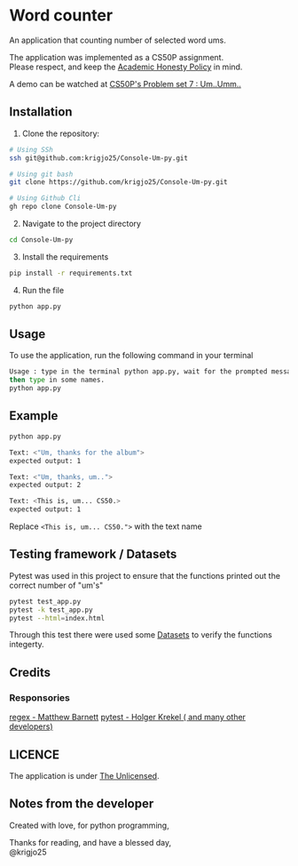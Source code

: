 # Word counter
An application that counting number of selected word ums.

The application was implemented as a CS50P assignment.<br>
Please respect, and keep the [Academic Honesty Policy](https://cs50.harvard.edu/x/2023/honesty/) in mind.

A demo can be watched at [CS50P's Problem set 7 : Um..Umm..](https://cs50.harvard.edu/python/2022/psets/7/um/)

## Installation
1. Clone the repository:
```sh
# Using SSh 
ssh git@github.com:krigjo25/Console-Um-py.git

# Using git bash
git clone https://github.com/krigjo25/Console-Um-py.git

# Using Github Cli
gh repo clone Console-Um-py
```

2. Navigate to the project directory
```sh
cd Console-Um-py
```

3. Install the requirements
```sh
pip install -r requirements.txt
```

4. Run the file
```sh
python app.py
```

##  Usage
To use the application, run the following command in your terminal

```sh
Usage : type in the terminal python app.py, wait for the prompted message
then type in some names.
python app.py 
```


## Example
```sh
python app.py

Text: <"Um, thanks for the album">
expected output: 1

Text: <"Um, thanks, um..">
expected output: 2

Text: <This is, um... CS50.>
expected output: 1


```
Replace `<This is, um... CS50.">` with the text name

##  Testing framework / Datasets
Pytest was used in this project to ensure that the functions printed out the correct number of "um's"

```sh
pytest test_app.py
pytest -k test_app.py
pytest --html=index.html
```

Through this test there were used some [Datasets](./tests/test_app.py) to verify the functions integerty.

##  Credits

### Responsories
[regex -  Matthew Barnett](https://github.com/mrabarnett/mrab-regex)
[pytest - Holger Krekel ( and many other developers)](https://github.com/pytest-dev/pytest)

## LICENCE
The application is under [The Unlicensed](./LICENCE).

## Notes from the developer
Created with love, for python programming,

Thanks for reading, and have a blessed day,<br>
@krigjo25
